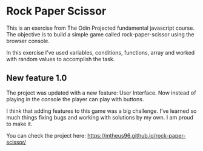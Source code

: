 # Rock Paper Scissor
This is an exercise from The Odin Projected fundamental javascript course. The objective is to build a simple game called rock-paper-scissor using the browser console. 

In this exercise I've used variables, conditions, functions, array and worked with random values to accomplish the task.

## New feature 1.0
The project was updated with a new feature: User Interface. Now instead of playing in the console the player can play with buttons.

I think that adding features to this game was a big challenge. I've learned so much things fixing bugs and working with solutions by my own. I am proud to make it.

You can check the project here:
https://mtheus96.github.io/rock-paper-scissor/
